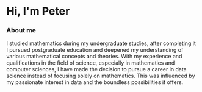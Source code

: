 # Hi, I'm Peter

### About me

I studied mathematics during my undergraduate studies, after completing it I pursued postgraduate education and deepened my understanding of various mathematical concepts and theories.
With my experience and qualifications in the field of science, especially in mathematics and computer sciences, I have made the decision to pursue a career in data science instead of focusing solely on mathematics. This was influenced by my passionate interest in data and the boundless possibilities it offers.



<!--
**ptrGSKA/ptrGSKA** is a ✨ _special_ ✨ repository because its `README.md` (this file) appears on your GitHub profile.

Here are some ideas to get you started:

- 🔭 I’m currently working on ...
- 🌱 I’m currently learning ...
- 👯 I’m looking to collaborate on ...
- 🤔 I’m looking for help with ...
- 💬 Ask me about ...
- 📫 How to reach me: ...
- 😄 Pronouns: ...
- ⚡ Fun fact: ...
-->
